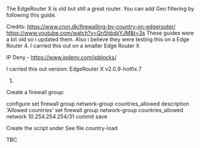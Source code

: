 The EdgeRouter X is old but still a great router. You can add Geo filtering by following this guide.


Credits:
https://www.cron.dk/firewalling-by-country-on-edgerouter/
https://www.youtube.com/watch?v=Qn5hbdijYJM&t=3s
These guides were a bit old so i updated them. Also i believe they were testing this on a Edge Router 4. I carried this out on a smaller Edge Router X

IP Deny - https://www.ipdeny.com/ipblocks/


I carried this out version: EdgeRouter X v2.0.9-hotfix.7


1.
Create a firewall group:

configure
set firewall group network-group countries_allowed description 'Allowed countries'
set firewall group network-group countries_allowed network 10.254.254.254/31
commit
save

Create the script under
See file country-load

TBC
